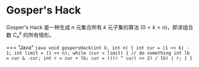 # Gosper's Hack

Gosper's Hack 是一种生成 $n$ 元集合所有 $k$ 元子集的算法 $(0<k\lt n)$，即求组合数 $C_{n}^{k}$ 的所有情形。

=== "Java"
    ```java
    void gospersHack(int k, int n) {
        int cur = (1 << k) - 1;
        int limit = (1 << n);
        while (cur < limit) {
            // do something
            int lb = cur & -cur;
            int r = cur + lb;
            cur = (((r ^ cur) >> 2) / lb) | r;
        }
    }
    ```
